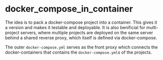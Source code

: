 docker_compose_in_container
===========================

The idea is to pack a docker-compose project into a container. This gives it a 
version and makes it testable and deployable. It is also benificial for multi-
project servers, where multiple projects are deployed on the same server behind
a shared reverse proxy, which itself is defined via docker-compose.

The outer `docker-compose.yml` serves as the front proxy which connects the 
docker-containers that contains the `docker-compose.yml`s of the projects.